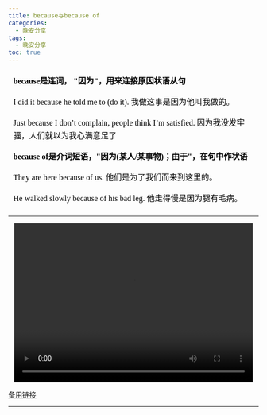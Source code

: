 ```yaml
---
title: because与because of
categories:
  - 晚安分享
tags:
  - 晚安分享
toc: true 
---
```





<!-- **because是连词， "因为"，用来连接原因状语从句**

I did it because he told me to (do it). 我做这事是因为他叫我做的。

Just because I don’t complain, people think I’m satisfied. 因为我没发牢骚，人们就以为我心满意足了

**because of是介词短语，"因为(某人/某事物)；由于"，在句中作状语**

They are here because of us. 他们是为了我们而来到这里的。

He walked slowly because of his bad leg. 他走得慢是因为腿有毛病。 -->


<section id="nice" data-tool="mdnice编辑器" data-website="https://www.mdnice.com" style="font-size: 16px; color: black; padding: 0 10px; line-height: 1.6; word-spacing: 0px; letter-spacing: 0px; word-break: break-word; word-wrap: break-word; text-align: left; font-family: Optima-Regular, Optima, PingFangSC-light, PingFangTC-light, 'PingFang SC', Cambria, Cochin, Georgia, Times, 'Times New Roman', serif;"><p data-tool="mdnice编辑器" style="font-size: 16px; padding-top: 8px; padding-bottom: 8px; margin: 0; line-height: 26px; color: black;"><strong style="font-weight: bold; color: black;">because是连词， "因为"，用来连接原因状语从句</strong></p>
<p data-tool="mdnice编辑器" style="font-size: 16px; padding-top: 8px; padding-bottom: 8px; margin: 0; line-height: 26px; color: black;">I did it because he told me to (do it). 我做这事是因为他叫我做的。</p>
<p data-tool="mdnice编辑器" style="font-size: 16px; padding-top: 8px; padding-bottom: 8px; margin: 0; line-height: 26px; color: black;">Just because I don’t complain, people think I’m satisfied. 因为我没发牢骚，人们就以为我心满意足了</p>
<p data-tool="mdnice编辑器" style="font-size: 16px; padding-top: 8px; padding-bottom: 8px; margin: 0; line-height: 26px; color: black;"><strong style="font-weight: bold; color: black;">because of是介词短语，"因为(某人/某事物)；由于"，在句中作状语</strong></p>
<p data-tool="mdnice编辑器" style="font-size: 16px; padding-top: 8px; padding-bottom: 8px; margin: 0; line-height: 26px; color: black;">They are here because of us. 他们是为了我们而来到这里的。</p>
<p data-tool="mdnice编辑器" style="font-size: 16px; padding-top: 8px; padding-bottom: 8px; margin: 0; line-height: 26px; color: black;">He walked slowly because of his bad leg. 他走得慢是因为腿有毛病。</p>
</section>



---

<p style="text-align:center">
   <video width="480" height="320" controls>
       <source src="/video/144.mp4">
   </video>
</p>
 <p><a href="/video/144.mp4">备用链接</a></p>
 
---






